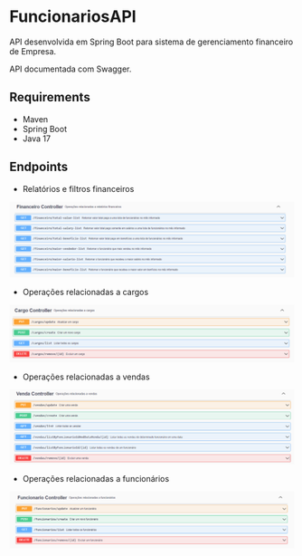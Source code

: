 # FuncionariosAPI
API desenvolvida em Spring Boot para sistema de gerenciamento financeiro de Empresa.

API documentada com Swagger.

## Requirements
 - Maven
 - Spring Boot
 - Java 17

## Endpoints

- Relatórios e filtros financeiros
  
<img src="src/main/java/br/com/api/funcionarios/images/EndpointsFinanceiro.png">

- Operações relacionadas a cargos

<img src="src/main/java/br/com/api/funcionarios/images/EndpointsCargo.png">
  
- Operações relacionadas a vendas

<img src="src/main/java/br/com/api/funcionarios/images/EndpointsVenda.png">

- Operações relacionadas a funcionários

<img src="src/main/java/br/com/api/funcionarios/images/EndpointsFuncionario.png">
